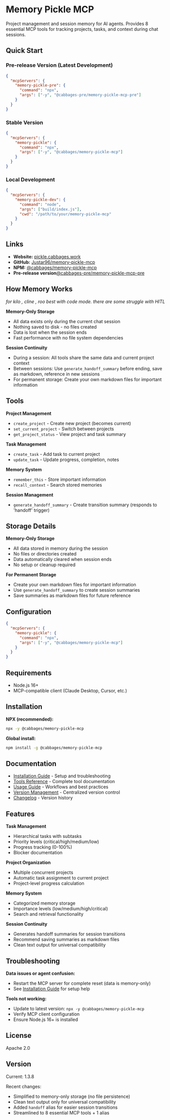 # Memory Pickle MCP

Project management and session memory for AI agents. Provides 8 essential MCP tools for tracking projects, tasks, and context during chat sessions.

## Quick Start

### Pre-release Version (Latest Development)
```json
{
  "mcpServers": {
    "memory-pickle-pre": {
      "command": "npx",
      "args": ["-y", "@cabbages-pre/memory-pickle-mcp-pre"]
    }
  }
}
```

### Stable Version
```json
{
  "mcpServers": {
    "memory-pickle": {
      "command": "npx",
      "args": ["-y", "@cabbages/memory-pickle-mcp"]
    }
  }
}
```

### Local Development
```json
{
  "mcpServers": {
    "memory-pickle-dev": {
      "command": "node",
      "args": ["build/index.js"],
      "cwd": "/path/to/your/memory-pickle-mcp"
    }
  }
}
```

## Links

- **Website:** [pickle.cabbages.work](https://pickle.cabbages.work)
- **GitHub:** [Justar96/memory-pickle-mcp](https://github.com/Justar96/memory-pickle-mcp)
- **NPM:** [@cabbages/memory-pickle-mcp](https://www.npmjs.com/package/@cabbages/memory-pickle-mcp)
- **Pre-release version**[@cabbages-pre/memory-pickle-mcp-pre](https://www.npmjs.com/package/@cabbages-pre/memory-pickle-mcp-pre)

## How Memory Works

*for kilo , cline , roo best with code mode. there are some struggle with HITL*

**Memory-Only Storage**
- All data exists only during the current chat session
- Nothing saved to disk - no files created
- Data is lost when the session ends
- Fast performance with no file system dependencies

**Session Continuity**
- During a session: All tools share the same data and current project context
- Between sessions: Use `generate_handoff_summary` before ending, save as markdown, reference in new sessions
- For permanent storage: Create your own markdown files for important information

## Tools

**Project Management**
- `create_project` - Create new project (becomes current)
- `set_current_project` - Switch between projects
- `get_project_status` - View project and task summary

**Task Management**
- `create_task` - Add task to current project
- `update_task` - Update progress, completion, notes

**Memory System**
- `remember_this` - Store important information
- `recall_context` - Search stored memories

**Session Management**
- `generate_handoff_summary` - Create transition summary (responds to 'handoff' trigger)

## Storage Details

**Memory-Only Storage**
- All data stored in memory during the session
- No files or directories created
- Data automatically cleared when session ends
- No setup or cleanup required

**For Permanent Storage**
- Create your own markdown files for important information
- Use `generate_handoff_summary` to create session summaries
- Save summaries as markdown files for future reference

## Configuration

```json
{
  "mcpServers": {
    "memory-pickle": {
      "command": "npx",
      "args": ["-y", "@cabbages/memory-pickle-mcp"]
    }
  }
}
```

## Requirements

- Node.js 16+
- MCP-compatible client (Claude Desktop, Cursor, etc.)

## Installation

**NPX (recommended):**
```bash
npx -y @cabbages/memory-pickle-mcp
```

**Global install:**
```bash
npm install -g @cabbages/memory-pickle-mcp
```

## Documentation

- [Installation Guide](docs/INSTALLATION.md) - Setup and troubleshooting
- [Tools Reference](docs/TOOLS.md) - Complete tool documentation
- [Usage Guide](docs/USAGE.md) - Workflows and best practices
- [Version Management](docs/VERSION-MANAGEMENT.md) - Centralized version control
- [Changelog](docs/CHANGELOG.md) - Version history

## Features

**Task Management**
- Hierarchical tasks with subtasks
- Priority levels (critical/high/medium/low)
- Progress tracking (0-100%)
- Blocker documentation

**Project Organization**
- Multiple concurrent projects
- Automatic task assignment to current project
- Project-level progress calculation

**Memory System**
- Categorized memory storage
- Importance levels (low/medium/high/critical)
- Search and retrieval functionality

**Session Continuity**
- Generates handoff summaries for session transitions
- Recommend saving summaries as markdown files
- Clean text output for universal compatibility

## Troubleshooting

**Data issues or agent confusion:**
- Restart the MCP server for complete reset (data is memory-only)
- See [Installation Guide](docs/INSTALLATION.md) for setup help

**Tools not working:**
- Update to latest version: `npx -y @cabbages/memory-pickle-mcp`
- Verify MCP client configuration
- Ensure Node.js 16+ is installed

## License

Apache 2.0

## Version

Current: 1.3.8

Recent changes:
- Simplified to memory-only storage (no file persistence)
- Clean text output only for universal compatibility
- Added `handoff` alias for easier session transitions
- Streamlined to 8 essential MCP tools + 1 alias
